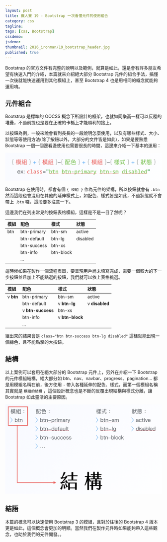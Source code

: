 ```yaml
---
layout: post
title: 鐵人賽 19 - Bootstrap 一次看懂元件的使用組合
category: css
tagline:
tags: [css, Bootstrap]
cssdemo:
jsdemo:
thumbnail: 2016_ironman/19_bootstrap_header.jpg
published: true
---
```


Bootstrap 的官方文件有完整的說明以及範例，就算是如此，還是會有許多朋友希望有快速入門的介紹，本篇就來介紹絕大部分 Bootstrap 元件的組合手法，搞懂一次後就能快速運用到其他模組上，甚至 Bootstrap 4 也是用相同的概念就能夠運用唷。

<!-- more -->

## 元件組合

Bootstrap 是標準的 OOCSS 概念下所設計的框架，也就如同樂高一樣可以反覆的堆疊，不過前提也是要在正確的卡楯上才能順利的接上。

以按鈕為例，一般來說會看到長長的一段說明怎麼使用，以及有哪些樣式、大小、狀態等等使用方法(除了按鈕以外，大部分的文件皆是如此)，如果是要熟悉 Bootstrap 一個一個邊看邊使用也需要很長的時間，這邊來介紹一下基本的運用：

![](/images/2016_ironman/19_bootstrap_01.png)

Bootstrap 在使用時，都會有個 `{ 模組 }` 作為元件的架構，所以按鈕就會有 `.btn` 然而這段也會混用在其他的延伸樣式上，如配色、樣式皆是如此，不過狀態就不會帶上 `.btn` 囉，這段要多注意一下。

這邊我們在列出常見的按鈕表格模組，這樣是不是一目了然呢？

| 模組            | 配色           | 樣式            | 狀態            |
| :------------- | :------------- | :------------- | :------------- |
| btn            | btn-primary    | btn-sm         | active         |
|                | btn-default    | btn-lg         | disabled       |
|                | btn-success    | btn-xs         |                |
|                | btn-info       | btn-block      |                |
|                | ...            |                |                ||



這時候如果在製作一個流程表單，要呈現用戶尚未填寫完成，需要一個較大的下一步按鈕並且加上不能點選的按鈕，我們就可以依上表格挑選。

| 模組            | 配色           | 樣式            | 狀態            |
| :------------- | :------------- | :------------- | :------------- |
| v **btn**      | btn-primary    | btn-sm         | active         |
|                | btn-default    | v **btn-lg**   | v **disabled** |
|                | v **btn-success**| btn-xs       |                |
|                | btn-info       | v **btn-block**|                |
|                | ...            |                |                ||


組出來的結果會是 `class="btn btn-success btn-lg disabled"` 這樣就能出現一個綠色，且不能點擊的大按鈕。

## 結構

以上案例可以套用在絕大部分的 Bootstrap 元件上，另外在介紹一下 Bootstrap 的元件模組結構，絕大部分如 btn、nav、navbar、progress、pagination... 都是用模組名稱在前，後方使用 `-` 帶入各種延伸的配色、樣式，而第一個模組名稱其實就是 `模組的結構` ，這個設計概念也是不斷的反覆出現結構與樣式分離，讓 Bootstrap 如此靈活的主要原因。

![](/images/2016_ironman/19_bootstrap_02.png)

## 結語

本篇的概念可以快速使用 Bootstrap 3 的模組，且對於往後的 Bootstrap 4 版本更是如此，這個概念會更加的明顯。當然我們在製作元件時如果能夠帶入這些觀念，也助於我們的元件開發。。
